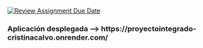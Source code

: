 [![Review Assignment Due Date](https://classroom.github.com/assets/deadline-readme-button-24ddc0f5d75046c5622901739e7c5dd533143b0c8e959d652212380cedb1ea36.svg)](https://classroom.github.com/a/zSeAaPCY)

<h3>Aplicación desplegada --> https://proyectointegrado-cristinacalvo.onrender.com/ </h3>